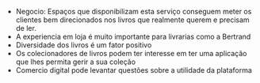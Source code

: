 - Negocio: Espaços que disponibilizam esta serviço conseguem meter os clientes bem direcionados nos livros que realmente querem e precisam de ler.
- A experiencia em loja é muito importante para livrarias como a Bertrand
- Diversidade dos livros é um fator positivo
- Os colecionadores de livros podem ter interesse em ter uma aplicação que lhes permita gerir a sua coleção
- Comercio digital pode levantar questões sobre a utilidade da plataforma
